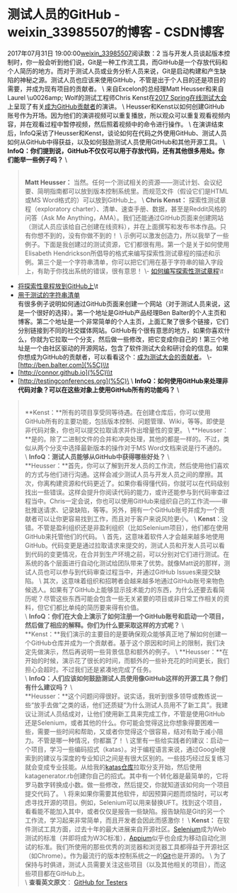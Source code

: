 # 测试人员的GitHub - weixin_33985507的博客 - CSDN博客
2017年07月31日 19:00:00[weixin_33985507](https://me.csdn.net/weixin_33985507)阅读数：2
当与开发人员谈起版本控制时，你一般会听到他们说，Git是一种工作流工具，而GitHub是一个存放代码和个人简历的地方。而对于测试人员或业务分析人员来说，Git是启动构建和产生缺陷的神秘之源。测试人员也应该来使用GitHub，不管是出于个人目的还是项目的需要，并成为现有项目的贡献者。
\\
来自Excelon的总经理Matt Heusser和来自Laurel \u0026amp; Wolf的测试工程师Chris Kenst在[2017 Spring在线测试大会](%5C)上呈现了有关[成为GitHub贡献者](%5C)的演讲。
\\
Heusser和Kenst以如何创建GitHub账号作为开场。因为他们的演讲视频可以重复播放，所以观众可以重复观看视频内容，并在观看过程中暂停视频，然后照着视频中的命令进行操作。
\\
在演讲结束后，InfoQ采访了Heusser和Kenst，谈论如何在代码之外使用GitHub、测试人员如何从GitHub中得获益，以及如何鼓励测试人员使用GitHub和其他开源工具。
\\
**InfoQ：你们提到说，GitHub不仅仅可以用于存放代码，还有其他很多用处。你们能举一些例子吗？**
\\
> \
**Matt Heusser：** 当然。任何一个测试相关的资源——测试计划、会议纪要、简明指南都可以放到版本控制系统里。而规范文件（假设它们是HTML或MS Word格式的）可以放到GitHub上。
\\
**Chris Kenst：** 探索性测试章程（exploratory charter）、清单、速查手册、数据，甚至是Reddit风格的问答（Ask Me Anything，AMA）。我们还能通过GitHub页面来创建网站（测试人员应该给自己创建在线资料），并在上面撰写和发布书本作品。只有你想不到的，没有你做不到的！
\\
示例可以激发创造力，所以我举了一些例子。下面是我创建过的测试资源，它们都很有用。第一个是关于如何使用Elisabeth Hendrickson所倡导的格式来编写探索性测试章程的描述和示例。第三个是一个字符串清单，你可以把它们用在基于字符串的输入字段上，有助于你找出系统的错误，很有意思！
\\- [如何编写探索性测试章程](%5C)\\t
- [将探索性章程放到GitHub上](%5C)\\t
- [用于测试的字符串清单](%5C)\
有很多例子说明如何通过GitHub页面来创建一个网站（对于测试人员来说，这是一个很好的选择）。第一个地址是GitHub产品经理Ben Balter的个人主页和博客。第二个地址是一个非常简单的个人主页，上面汇聚了很多个链接，它们分别链接到不同的社交媒体网站。GitHub有个很有意思的地方，如果你喜欢什么，你就为它拉取一个分支，然后做一些修改，把它变成你自己的！第三个地址是一个由社区驱动的开源网站，包含了软件测试大会和研讨会的信息。如果你想成为GitHub的贡献者，可以看看这个：[成为测试大会的贡献者](%5C)。
\\- [http://ben.balter.com](%5C)\\t
- [http://connor.github.io](%5C)\\t
- [http://testingconferences.org](%5C)\
\\
**InfoQ：如何使用GitHub来处理非代码对象？可以在这些对象上使用GitHub所有的功能吗？**
\\
> \
**Kenst：**所有的项目享受同等待遇。在创建仓库后，你可以使用GitHub所有的主要功能，包括版本控制、问题管理、Wiki，等等。即使是非代码对象，你也可以提交拉取请求并作出增量性的变更。
\\
**Heusser：**是的。除了二进制文件的合并和冲突处理，其他的都是一样的。不过，类似从两个分支中选择最新版本的操作对于MS Word文档来说是行不通的。
\
\\
**InfoQ：测试人员能够从GitHub中获得哪些好处？**
\\
> \
**Heusser：**首先，你可以了解到开发人员的工作流，然后使用他们喜欢的方式与他们进行沟通。这样会减少测试人员与开发人员之间的摩擦。其次，你离构建资源和代码更近了。如果你看得懂代码，你就可以在代码级别找出一些错误。这样会提升你阅读代码的能力，或许还能参与到代码审查过程当中。Chris一定会说，你也可以使用GitHub来组织自己的工作流——审批推送请求、记录缺陷，等等。另外，拥有一个GitHub账号并成为一个贡献者可以让你更容易找到工作，而且对于客户来说风险更小。
\\
**Kenst**：没错。不管是盈利组织还是非盈利组织（比如Selenium项目），他们都在使用GitHub来托管他们的代码。
\\
首先，这意味着软件人才会越来越多地使用GitHub。代码变更是通过拉取请求来提交的，测试人员和开发人员可以看到代码的变更情况，在合并到生产环境之前，可以分别对它们进行测试。在系统的各个层面进行自动化测试给团队带来了优势。就像Matt说的那样，测试人员也可以参与到代码审查过程当中，并通过GitHub Issues来提交缺陷。
\\
其次，这意味着组织和招聘者会越来越多地通过GitHub账号来物色候选人。如果有了GitHub上能够显示技术能力的东西，为什么还要去看简历呢？尽管这些东西可能会包含一些无关紧要的项目或非日常工作相关的资料，但它们都比单纯的简历要来得有价值。
\
\\
**InfoQ：你们在大会上演示了如何注册一个GitHub账号和启动一个项目，然后做了相应的解释。你们为什么要采取这样的方式呢？**
\\
> \
**Kenst：**我们演示的主要目的是要确保观众能够真正地了解如何创建一个GitHub仓库并成为一个贡献者。基于这个原因和时间上的限制，我们决定先做演示，然后再说明一些背景信息和额外的例子。
\\
**Heusser：**在开始的时候，演示花了很长的时间，而额外的一些补充花的时间更长，我们担心会超时。不过我们还是紧凑地完成了任务。
\
\\
**InfoQ：人们应该如何鼓励测试人员使用像GitHub这样的开源工具？你们有什么建议吗？**
\\
> \
**Heusser：**这个问题问得很好。说实话，我听到很多领导或教练说一些“放手去做”之类的话，他们还质疑“为什么测试人员用不了新工具”。我建议让测试人员结成对，让他们使用新工具来完成工作，不管是使用GitHub还是Selenium，或者其他的什么。你可能会觉得这比你想象得要困难一些，需要一些时间和帮助，又或者你觉得这个很容易，结对有助于减小阻力。不管是哪一种情况，你都赢了！
\\
这里有一些给实践者的建议：启动一个项目，学习一些编码招式（katas）。对于编程语言来说，通过Google搜索到的建议与深度的专业知识之间是有很大区别的。一些技巧经过反复练习就会变成专业技能。从给我的[katas仓库](%5C)拉取分支开始，然后使用katagenerator.rb创建你自己的招式。其中有一个转化器是最简单的，它将罗马数字转换成小数。做一些修改，然后提交，你就知道该如何向一个项目提交代码了。
\\
将来如果你需要其他软件，却因预算问题而烦恼时，可以考虑寻找开源的项目。例如，Selenium可以用来替换UFT。找到这个项目，看看能不能加入其中，或者仅仅是报告一些缺陷。报告缺陷是Git的另一个工作流，学习起来非常简单，而且开发者会因此而感激你！
\\
**Kenst：** 在软件测试工具方面，过去十年的最大进展来自开源社区。[Selenium](%5C)成为Web测试的标准（并即将成为W3C标准），[Appium](%5C)似乎也会成为移动自动化测试的标准。我们所使用的那些优秀的浏览器和浏览器工具都得益于开源社区（如Chrome）。作为最流行的版本控制系统之一的[Git](%5C)也是开源的。
\\
为了保持与时俱进，测试人员需要关注这些项目（以及其他相关的项目），而这些项目都在GitHub上。
\
\\
**查看英文原文**： [GitHub for Testers](%5C)
